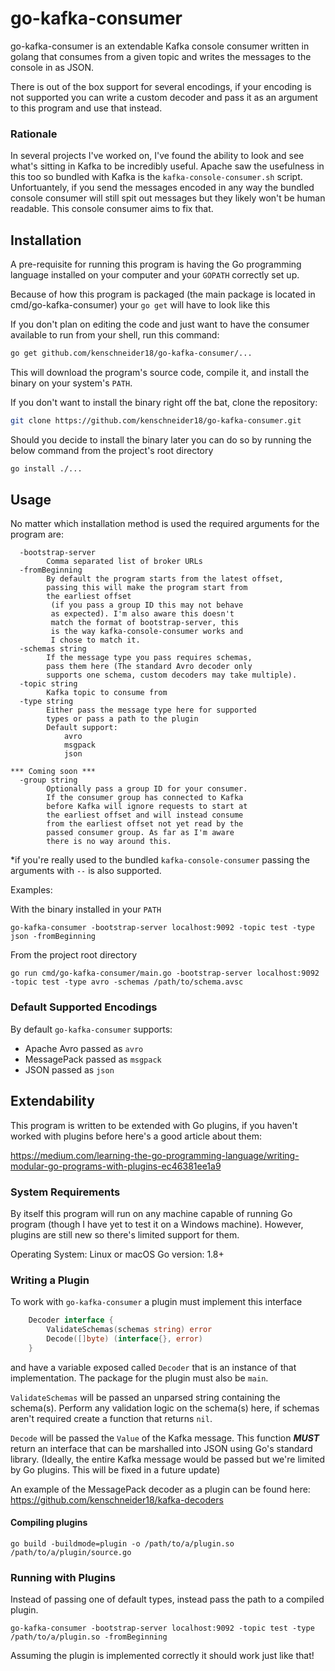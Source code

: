 # go-kafka-consumer

go-kafka-consumer is an extendable Kafka console consumer written in golang that consumes from a given topic and writes the messages to the console in as JSON.

There is out of the box support for several encodings, if your encoding is not supported you can write a custom decoder and pass it as an argument to this program and use that instead.

### Rationale
In several projects I've worked on, I've found the ability to look and see what's sitting in Kafka to be incredibly useful. Apache saw the usefulness in this too so bundled with Kafka is the `kafka-console-consumer.sh` script. Unfortuantely, if you send the messages encoded in any way the bundled console consumer will still spit out messages but they likely won't be human readable. This console consumer aims to fix that.



## Installation
A pre-requisite for running this program is having the Go programming language installed on your computer and your `GOPATH` correctly set up.

Because of how this program is packaged (the main package is located in cmd/go-kafka-consumer) your `go get` will have to look like this

If you don't plan on editing the code and just want to have the consumer available to run from your shell, run this command:

```sh
go get github.com/kenschneider18/go-kafka-consumer/...
```

This will download the program's source code, compile it, and install the binary on your system's `PATH`.

If you don't want to install the binary right off the bat, clone the repository:

```sh
git clone https://github.com/kenschneider18/go-kafka-consumer.git
```

Should you decide to install the binary later you can do so by running the below command from the project's root directory

```sh
go install ./...
```

## Usage

No matter which installation method is used the required arguments for the program are:

```
  -bootstrap-server
  		Comma separated list of broker URLs
  -fromBeginning
  		By default the program starts from the latest offset,
  		passing this will make the program start from
  		the earliest offset
  		 (if you pass a group ID this may not behave
  		 as expected). I'm also aware this doesn't
  		 match the format of bootstrap-server, this
  		 is the way kafka-console-consumer works and
  		 I chose to match it.
  -schemas string
    	If the message type you pass requires schemas,
    	pass them here (The standard Avro decoder only
    	supports one schema, custom decoders may take multiple).
  -topic string
    	Kafka topic to consume from
  -type string
    	Either pass the message type here for supported
    	types or pass a path to the plugin
    	Default support:
    		avro
    		msgpack
    		json
    	
*** Coming soon ***
  -group string
  		Optionally pass a group ID for your consumer.
  		If the consumer group has connected to Kafka
  		before Kafka will ignore requests to start at
  		the earliest offset and will instead consume
  		from the earliest offset not yet read by the
  		passed consumer group. As far as I'm aware
  		there is no way around this.
```

*if you're really used to the bundled `kafka-console-consumer` passing the arguments with `--` is also supported.

Examples:

With the binary installed in your `PATH`

```
go-kafka-consumer -bootstrap-server localhost:9092 -topic test -type json -fromBeginning
```

From the project root directory

```
go run cmd/go-kafka-consumer/main.go -bootstrap-server localhost:9092 -topic test -type avro -schemas /path/to/schema.avsc
```

### Default Supported Encodings

By default `go-kafka-consumer` supports:

- Apache Avro passed as `avro`
- MessagePack passed as `msgpack`
- JSON passed as `json`

## Extendability

This program is written to be extended with Go plugins, if you haven't worked with plugins before here's a good article about them:

https://medium.com/learning-the-go-programming-language/writing-modular-go-programs-with-plugins-ec46381ee1a9

### System Requirements

By itself this program will run on any machine capable of running Go program (though I have yet to test it on a Windows machine). However, plugins are still new so there's limited support for them.

Operating System: Linux or macOS
Go version: 1.8+

### Writing a Plugin

To work with `go-kafka-consumer` a plugin must implement this interface

```go
	Decoder interface {
		ValidateSchemas(schemas string) error
		Decode([]byte) (interface{}, error)
	}
```
and have a variable exposed called `Decoder` that is an instance of that implementation. The package for the plugin must also be `main`.

`ValidateSchemas` will be passed an unparsed string containing the schema(s). Perform any validation logic on the schema(s) here, if schemas aren't required create a function that returns `nil`.

`Decode` will be passed the `Value` of the Kafka message. This function ***MUST*** return an interface that can be marshalled into JSON using Go's standard library. (Ideally, the entire Kafka message would be passed but we're limited by Go plugins. This will be fixed in a future update)

An example of the MessagePack decoder as a plugin can be found here: https://github.com/kenschneider18/kafka-decoders

#### Compiling plugins

```
go build -buildmode=plugin -o /path/to/a/plugin.so /path/to/a/plugin/source.go
```

### Running with Plugins

Instead of passing one of default types, instead pass the path to a compiled plugin.

```
go-kafka-consumer -bootstrap-server localhost:9092 -topic test -type /path/to/a/plugin.so -fromBeginning
```

Assuming the plugin is implemented correctly it should work just like that!
